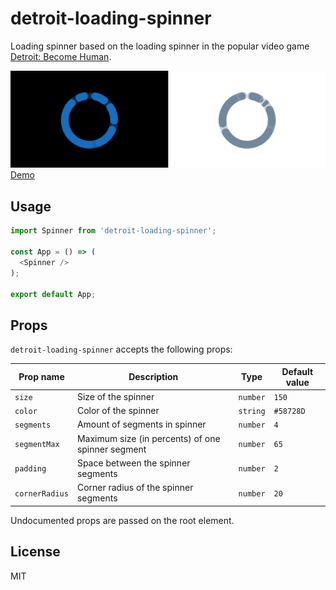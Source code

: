 # detroit-loading-spinner

Loading spinner based on the loading spinner in the popular video game [Detroit: Become Human](https://en.wikipedia.org/wiki/Detroit:_Become_Human).

![Loading spinner screenshot](https://github.com/rafaelklaessen/detroit-loading-spinner/raw/master/screenshots/screenshot.png "Screenshot of the loading spinner")
[Demo](https://detroit-loading-spinner.netlify.com)

## Usage
```javascript
import Spinner from 'detroit-loading-spinner';

const App = () => (
  <Spinner />
);

export default App;
```

## Props
`detroit-loading-spinner` accepts the following props:

Prop name | Description | Type | Default value
--------- | ----------- | ---- | -------------
`size` | Size of the spinner | `number` | `150`
`color` | Color of the spinner | `string` | `#58728D`
`segments` | Amount of segments in spinner | `number` | `4`
`segmentMax` | Maximum size (in percents) of one spinner segment | `number` | `65`
`padding` | Space between the spinner segments | `number` | `2`
`cornerRadius` | Corner radius of the spinner segments | `number` | `20`

Undocumented props are passed on the root element.


## License
MIT
